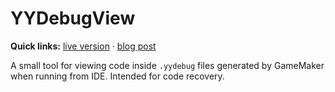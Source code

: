 # YYDebugView
**Quick links:** [live version](https://yal.cc/r/17/yydebugview/) · [blog post](https://yal.cc/gamemaker-recovering-lost-work/#yydebugview)

A small tool for viewing code inside `.yydebug` files generated by GameMaker when running from IDE. Intended for code recovery.
